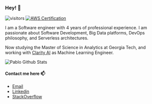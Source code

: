 ### Hey! 👋

![visitors](https://visitor-badge.glitch.me/badge?page_id=pablosjv.pablosjv) 
[![AWS Certification](https://img.shields.io/badge/Certified%20Developer-Associate-yellow?logo=amazon-aws)](https://www.youracclaim.com/badges/deaceaa1-7a27-45f4-9ecc-c8d8094e9a74/public_url)

I am a Software engineer with 4 years of professional experience. I am passionate about Software Development, Big Data platforms, DevOps philosophy, and Serverless architectures.

Now studying the Master of Science in Analytics at Georgia Tech, and working with [Clarity AI](https://clarity.ai/) as Machine Learning Engineer.


![Pablo Github Stats](https://github-readme-stats.vercel.app/api?username=pablosjv&count_private=true&show_icons=true&theme=onedark) 


#### Contact me here 📫

- [Email](https://bit.ly/contact-pablosjv)
- [Linkedin](https://bit.ly/linkedin-pablosjv)
- [StackOverflow](https://bit.ly/stackoverflow-pablosjv)
